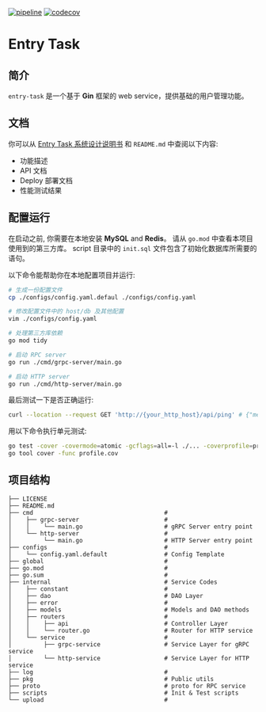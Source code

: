 [![pipeline](https://github.com/2014BDuck/entry-task/actions/workflows/github-actions.yml/badge.svg)](https://github.com/2014BDuck/entry-task/actions)
[![codecov](https://codecov.io/gh/2014BDuck/entry-task/branch/master/graph/badge.svg?token=V0Y5Q4D3I0)](https://codecov.io/gh/2014BDuck/entry-task)
# Entry Task
## 简介
`entry-task` 是一个基于 **Gin** 框架的 web service，提供基础的用户管理功能。

## 文档
你可以从 [Entry Task 系统设计说明书](https://docs.google.com/document/d/1sd5S8xdJRYcZrYAOM1cREnuQslZnkj8kIIQccHNmlq4/edit#) 和 `README.md` 中查阅以下内容:
- 功能描述
- API 文档
- Deploy 部署文档
- 性能测试结果

## 配置运行
在启动之前, 你需要在本地安装 **MySQL** and **Redis**。 请从 `go.mod` 中查看本项目使用到的第三方库。 script 目录中的 `init.sql` 文件包含了初始化数据库所需要的语句。

以下命令能帮助你在本地配置项目并运行:
```bash
# 生成一份配置文件
cp ./configs/config.yaml.defaul ./configs/config.yaml

# 修改配置文件中的 host/db 及其他配置
vim ./configs/config.yaml

# 处理第三方库依赖
go mod tidy

# 启动 RPC server
go run ./cmd/grpc-server/main.go

# 启动 HTTP server
go run ./cmd/http-server/main.go 
```

最后测试一下是否正确运行:
```bash
curl --location --request GET 'http://{your_http_host}/api/ping' # {"message":"pong"}
```

用以下命令执行单元测试:
```bash
go test -cover -covermode=atomic -gcflags=all=-l ./... -coverprofile=profile.cov
go tool cover -func profile.cov
```

## 项目结构
```
├── LICENSE
├── README.md
├── cmd                                     # 
│    ├── grpc-server                        # 
│    │    └── main.go                       # gRPC Server entry point
│    └── http-server                        # 
│         └── main.go                       # HTTP Server entry point
├── configs                                 # 
│    └── config.yaml.default                # Config Template
├── global                                  # 
├── go.mod                                  # 
├── go.sum                                  # 
├── internal                                # Service Codes
│    ├── constant                           # 
│    ├── dao                                # DAO Layer
│    ├── error                              # 
│    ├── models                             # Models and DAO methods
│    ├── routers                            # 
│    │    ├── api                           # Controller Layer
│    │    └── router.go                     # Router for HTTP service
│    └── service                            # 
│         ├── grpc-service                  # Service Layer for gRPC service
│         └── http-service                  # Service Layer for HTTP service
├── log                                     # 
├── pkg                                     # Public utils
├── proto                                   # proto for RPC service
├── scripts                                 # Init & Test scripts 
└── upload                                  # 
```